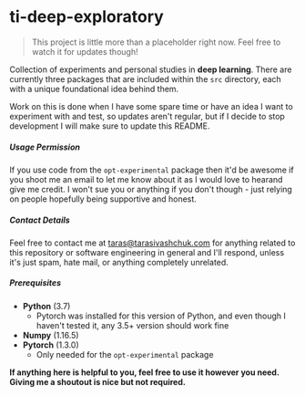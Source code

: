 # ti-deep-exploratory
> This project is little more than a placeholder right now. Feel free to watch it for updates though!

Collection of experiments and personal studies in **deep learning**. There are currently three packages that are included 
within the `src` directory, each with a unique foundational idea behind them.

Work on this is done when I have some spare time or have an idea I want to experiment with and test, so updates aren't 
regular, but if I decide to stop development I will make sure to update this README.

##### Usage Permission
If you use code from the `opt-experimental` package then it'd be awesome if you shoot me an email to let me know about it 
as I would love to hearand give me credit. I won't sue you or anything if you don't though - just relying on people 
hopefully being supportive and honest.

##### Contact Details
Feel free to contact me at [taras@tarasivashchuk.com](mailto:taras@tarasivashchuk.com) for anything related to this 
repository or software engineering in general and I'll respond, unless it's just spam, hate mail, or anything 
completely unrelated.


##### Prerequisites
- **Python** (3.7)
    - Pytorch was installed for this version of Python, and even though I haven't tested it, any 3.5+ version should 
    work fine
- **Numpy** (1.16.5)
- **Pytorch** (1.3.0)
    - Only needed for the `opt-experimental` package


**If anything here is helpful to you, feel free to use it however you need. Giving me a shoutout is nice but not required.**
